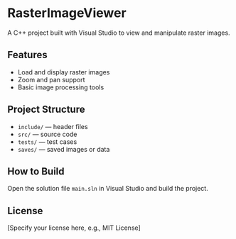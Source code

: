 # RasterImageViewer

A C++ project built with Visual Studio to view and manipulate raster images.

## Features
- Load and display raster images
- Zoom and pan support
- Basic image processing tools

## Project Structure
- `include/` — header files
- `src/` — source code
- `tests/` — test cases
- `saves/` — saved images or data

## How to Build
Open the solution file `main.sln` in Visual Studio and build the project.

## License
[Specify your license here, e.g., MIT License]
